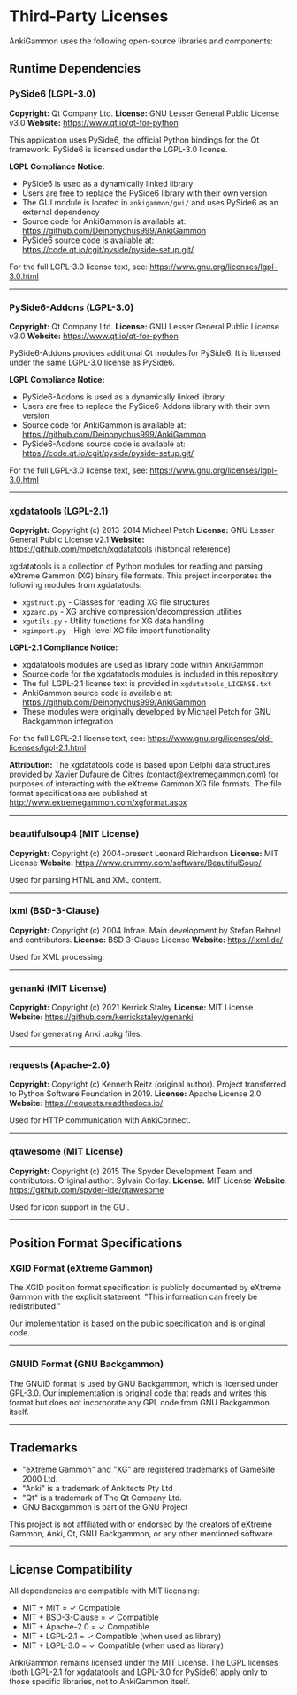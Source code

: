 # Third-Party Licenses

AnkiGammon uses the following open-source libraries and components:

## Runtime Dependencies

### PySide6 (LGPL-3.0)

**Copyright:** Qt Company Ltd.
**License:** GNU Lesser General Public License v3.0
**Website:** https://www.qt.io/qt-for-python

This application uses PySide6, the official Python bindings for the Qt framework. PySide6 is licensed under the LGPL-3.0 license.

**LGPL Compliance Notice:**
- PySide6 is used as a dynamically linked library
- Users are free to replace the PySide6 library with their own version
- The GUI module is located in `ankigammon/gui/` and uses PySide6 as an external dependency
- Source code for AnkiGammon is available at: https://github.com/Deinonychus999/AnkiGammon
- PySide6 source code is available at: https://code.qt.io/cgit/pyside/pyside-setup.git/

For the full LGPL-3.0 license text, see: https://www.gnu.org/licenses/lgpl-3.0.html

---

### PySide6-Addons (LGPL-3.0)

**Copyright:** Qt Company Ltd.
**License:** GNU Lesser General Public License v3.0
**Website:** https://www.qt.io/qt-for-python

PySide6-Addons provides additional Qt modules for PySide6. It is licensed under the same LGPL-3.0 license as PySide6.

**LGPL Compliance Notice:**
- PySide6-Addons is used as a dynamically linked library
- Users are free to replace the PySide6-Addons library with their own version
- Source code for AnkiGammon is available at: https://github.com/Deinonychus999/AnkiGammon
- PySide6-Addons source code is available at: https://code.qt.io/cgit/pyside/pyside-setup.git/

For the full LGPL-3.0 license text, see: https://www.gnu.org/licenses/lgpl-3.0.html

---

### xgdatatools (LGPL-2.1)

**Copyright:** Copyright (c) 2013-2014 Michael Petch
**License:** GNU Lesser General Public License v2.1
**Website:** https://github.com/mpetch/xgdatatools (historical reference)

xgdatatools is a collection of Python modules for reading and parsing eXtreme Gammon (XG) binary file formats. This project incorporates the following modules from xgdatatools:
- `xgstruct.py` - Classes for reading XG file structures
- `xgzarc.py` - XG archive compression/decompression utilities
- `xgutils.py` - Utility functions for XG data handling
- `xgimport.py` - High-level XG file import functionality

**LGPL-2.1 Compliance Notice:**
- xgdatatools modules are used as library code within AnkiGammon
- Source code for the xgdatatools modules is included in this repository
- The full LGPL-2.1 license text is provided in `xgdatatools_LICENSE.txt`
- AnkiGammon source code is available at: https://github.com/Deinonychus999/AnkiGammon
- These modules were originally developed by Michael Petch for GNU Backgammon integration

For the full LGPL-2.1 license text, see: https://www.gnu.org/licenses/old-licenses/lgpl-2.1.html

**Attribution:**
The xgdatatools code is based upon Delphi data structures provided by Xavier Dufaure de Citres (contact@extremegammon.com) for purposes of interacting with the eXtreme Gammon XG file formats. The file format specifications are published at http://www.extremegammon.com/xgformat.aspx

---

### beautifulsoup4 (MIT License)

**Copyright:** Copyright (c) 2004-present Leonard Richardson
**License:** MIT License
**Website:** https://www.crummy.com/software/BeautifulSoup/

Used for parsing HTML and XML content.

---

### lxml (BSD-3-Clause)

**Copyright:** Copyright (c) 2004 Infrae. Main development by Stefan Behnel and contributors.
**License:** BSD 3-Clause License
**Website:** https://lxml.de/

Used for XML processing.

---

### genanki (MIT License)

**Copyright:** Copyright (c) 2021 Kerrick Staley
**License:** MIT License
**Website:** https://github.com/kerrickstaley/genanki

Used for generating Anki .apkg files.

---

### requests (Apache-2.0)

**Copyright:** Copyright (c) Kenneth Reitz (original author). Project transferred to Python Software Foundation in 2019.
**License:** Apache License 2.0
**Website:** https://requests.readthedocs.io/

Used for HTTP communication with AnkiConnect.

---

### qtawesome (MIT License)

**Copyright:** Copyright (c) 2015 The Spyder Development Team and contributors. Original author: Sylvain Corlay.
**License:** MIT License
**Website:** https://github.com/spyder-ide/qtawesome

Used for icon support in the GUI.

---

## Position Format Specifications

### XGID Format (eXtreme Gammon)

The XGID position format specification is publicly documented by eXtreme Gammon with the explicit statement: "This information can freely be redistributed."

Our implementation is based on the public specification and is original code.

---

### GNUID Format (GNU Backgammon)

The GNUID format is used by GNU Backgammon, which is licensed under GPL-3.0. Our implementation is original code that reads and writes this format but does not incorporate any GPL code from GNU Backgammon itself.

---

## Trademarks

- "eXtreme Gammon" and "XG" are registered trademarks of GameSite 2000 Ltd.
- "Anki" is a trademark of Ankitects Pty Ltd
- "Qt" is a trademark of The Qt Company Ltd.
- GNU Backgammon is part of the GNU Project

This project is not affiliated with or endorsed by the creators of eXtreme Gammon, Anki, Qt, GNU Backgammon, or any other mentioned software.

---

## License Compatibility

All dependencies are compatible with MIT licensing:
- MIT + MIT = ✓ Compatible
- MIT + BSD-3-Clause = ✓ Compatible
- MIT + Apache-2.0 = ✓ Compatible
- MIT + LGPL-2.1 = ✓ Compatible (when used as library)
- MIT + LGPL-3.0 = ✓ Compatible (when used as library)

AnkiGammon remains licensed under the MIT License. The LGPL licenses (both LGPL-2.1 for xgdatatools and LGPL-3.0 for PySide6) apply only to those specific libraries, not to AnkiGammon itself.

